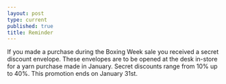 ```yaml
---
layout: post
type: current
published: true
title: Reminder
---
```

If you made a purchase during the Boxing Week sale you received a secret discount envelope. These envelopes are to be opened at the desk in-store for a yarn purchase made in January. Secret discounts range from 10% up to 40%. This promotion ends on January 31st.
